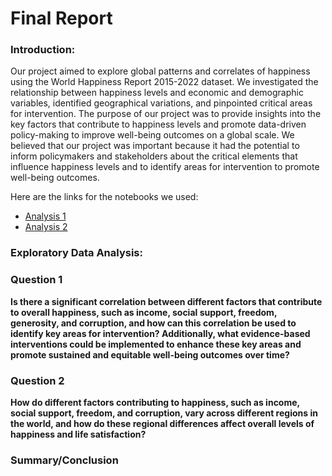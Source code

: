 # Final Report

### Introduction:

Our project aimed to explore global patterns and correlates of happiness using the World Happiness Report 2015-2022 dataset. We investigated the relationship between happiness levels and economic and demographic variables, identified geographical variations, and pinpointed critical areas for intervention. The purpose of our project was to provide insights into the key factors that contribute to happiness levels and promote data-driven policy-making to improve well-being outcomes on a global scale. We believed that our project was important because it had the potential to inform policymakers and stakeholders about the critical elements that influence happiness levels and to identify areas for intervention to promote well-being outcomes.

Here are the links for the notebooks we used:
-  [Analysis 1](https://github.com/ubco-W2022T2-data301/project-group-group100/blob/main/analysis/student1/analysis1.ipynb)
-  [Analysis 2](https://github.com/ubco-W2022T2-data301/project-group-group100/blob/main/analysis/student2/analysis2.ipynb)

### Exploratory Data Analysis: 

### Question 1 
**Is there a significant correlation between different factors that contribute to overall happiness, such as income, social support, freedom, generosity, and corruption, and how can this correlation be used to identify key areas for intervention? Additionally, what evidence-based interventions could be implemented to enhance these key areas and promote sustained and equitable well-being outcomes over time?**

### Question 2
**How do different factors contributing to happiness, such as income, social support, freedom, and corruption, vary across different regions in the world, and how do these regional differences affect overall levels of happiness and life satisfaction?**

### Summary/Conclusion
